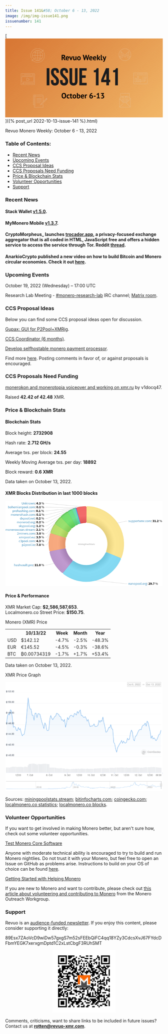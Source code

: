 ```yaml
---
title: Issue 141&#58; October 6 - 13, 2022
image: /img/img-issue141.png
issuenumber: 141
---
```

[<img src="/img/img-issue141.png" alt="Revuo Monero Weekly #141 Slide" class="img-lead">]({% post_url 2022-10-13-issue-141 %}.html)

<p class="text-lead">Revuo Monero Weekly: October 6 - 13, 2022</p>
<!--more-->

<h3>Table of Contents:</h3>
<ul class="contents">
    <li><a href="#news">Recent News</a></li>
    <li><a href="#events">Upcoming Events</a></li>
    <li><a href="#ideas">CCS Proposal Ideas</a></li>
    <li><a href="#proposals">CCS Proposals Need Funding</a></li>
    <li><a href="#stats">Price & Blockchain Stats</a></li>
    <li><a href="#volunteer">Volunteer Opportunities</a></li>
    <li><a href="#support">Support</a></li>
</ul>

<h3 id="news">Recent News</h3>

<div class="newsbyte">
    <h4>Stack Wallet <a href="https://github.com/cypherstack/stack_wallet/releases/tag/build_0070" target="_blank">v1.5.0</a>.</h4>
</div>

<div class="newsbyte">
    <h4>MyMonero Mobile <a href="https://github.com/mymonero/mymonero-mobile/releases/tag/v1.3.7" target="_blank">v1.3.7</a>.</h4>
</div>

<div class="newsbyte">
    <h4>CryptoMorpheus_ launches <a href="https://trocador.app/en/" target="_blank">trocador.app</a>, a privacy-focused exchange aggregator that is all coded in HTML, JavaScript free and offers a hidden service to access the service through Tor. Reddit <a href="https://teddit.adminforge.de/r/Monero/comments/y235u6/cryptomorpheus_is_launching_an_instant_exchange/" target="_blank">thread</a>.</h4>
</div>

<div class="newsbyte">
    <h4>AnarkioCrypto published a new video on how to build Bitcoin and Monero circular economies. Check it out <a href="https://tube.tchncs.de/w/hrjMAjCVsng3zGWZsha8Vt" target="_blank">here</a>.</h4>
</div>

<h3 id="events">Upcoming Events</h3>

<div class="event">
    <p class="date" markdown="1">October 19, 2022 (Wednesday) – 17:00 UTC</p>
    <p markdown="1">Research Lab Meeting - <a href="irc://irc.libera.chat/#monero-research-lab" target="_blank">#monero-research-lab</a> IRC channel; <a href="https://matrix.to/#/#monero-research-lab:monero.social" target="_blank">Matrix room</a>.</p>
</div>

<h3 id="ideas">CCS Proposal Ideas</h3>

<p>Below you can find some CCS proposal ideas open for discussion.</p>

<div class="proposal">
<p><a href="https://repo.getmonero.org/monero-project/ccs-proposals/-/merge_requests/350" target="_blank">Gupax: GUI for P2Pool+XMRig</a>.</p>
</div>

<div class="proposal">
<p><a href="https://repo.getmonero.org/monero-project/ccs-proposals/-/merge_requests/348" target="_blank">CCS Coordinator (6 months)</a>.</p>
</div>

<div class="proposal">
<p><a href="https://repo.getmonero.org/monero-project/ccs-proposals/-/merge_requests/345" target="_blank">Develop selfhostable monero payment processor</a>.</p>
</div>

<div class="proposal">
<p>Find more <a href="https://ccs.getmonero.org/ideas/" target="_blank">here</a>. Posting comments in favor of, or against proposals is encouraged.</p>
</div>

<h3 id="proposals">CCS Proposals Need Funding</h3>

<div class="proposal">
    <p><a href="https://ccs.getmonero.org/proposals/v1docq47-monerokon-and-monerotopia-voiceover-and-working-on-xmr.ru.html" target="_blank">monerokon and monerotopia voiceover and working on xmr.ru</a> by v1docq47.</p>
    <p>Raised <b>42.42 of 42.48</b> XMR.</p>
</div>

<h3 id="stats">Price & Blockchain Stats</h3>

<h4 class="stat">Blockchain Stats</h4>

<div class="bcstats">
    <p>Block height: <b>2732908</b></p>
    <p>Hash rate: <b>2.712 GH/s</b></p>
    <p>Average txs. per block: <b>24.55</b></p>
    <p>Weekly Moving Average txs. per day: <b>18892</b></p>
    <p>Block reward: <b>0.6 XMR</b></p>
</div>
<p class="note">Data taken on October 13, 2022.</p>

<h4 class="stat">XMR Blocks Distribution in last 1000 blocks</h4>
<p><img src="/img/hashrate-pool-distribution-1013.png" alt="Hashrate Pool Distribution Pie Chart"/></p>

<h4 class="stat" id="price-stat">Price & Performance</h4>

<div class="price-intro">XMR Market Cap: <b>$2,586,587,653</b>.<br/>Localmonero.co Street Price: <b>$150.75</b>.</div>

<p class="table-title">Monero (XMR) Price</p>
<table class="price-table">
  <tr class="row1">
    <th></th>
    <th>10/13/22</th>
    <th>Week</th>
    <th>Month</th>
    <th>Year</th>
  </tr>
  <tr>
    <td data-th="XMR to">USD</td>
    <td data-th="10/13/22">$142.12</td>
    <td data-th="Week" class="red">-4.7%</td>
    <td data-th="Month" class="red">-2.5%</td>
    <td data-th="Year" class="red">-48.3%</td>
  </tr>
  <tr class="row3">
    <td data-th="XMR to">EUR</td>
    <td data-th="10/13/22">€145.52</td>
    <td data-th="Week" class="red">-4.5%</td>
    <td data-th="Month" class="red">-0.3%</td>
    <td data-th="Year" class="red">-38.6%</td>
  </tr>
  <tr>
    <td data-th="XMR to">BTC</td>
    <td data-th="10/13/22">₿0.00734319</td>
    <td data-th="Week" class="red">-1.7%</td>
    <td data-th="Month" class="green">+1.7%</td>
    <td data-th="Year" class="green">+53.4%</td>
  </tr>
</table>
<p class="note">Data taken on October 13, 2022.</p>

<p class="table-title">XMR Price Graph</p>

![XMR Price Graph 10/06/22-10/13/22](/img/weekly-chart-1013.png "XMR Price Graph 10/06/22-10/13/22")

Sources: <a href="https://miningpoolstats.stream/monero" target="_blank">miningpoolstats.stream</a>; <a href="https://bitinfocharts.com/monero/" target="_blank">bitinfocharts.com</a>; <a href="https://www.coingecko.com/en/coins/monero" target="_blank">coingecko.com</a>; <a href="https://localmonero.co/statistics" target="_blank">localmonero.co statistics</a>; <a href="https://localmonero.co/blocks" target="_blank">localmonero.co blocks</a>.

<h3 id="volunteer">Volunteer Opportunities</h3>

<p>If you want to get involved in making Monero better, but aren't sure how, check out some volunteer opportunities.</p>

<div class="newsbyte">
    <p class="date"><a href="https://github.com/monero-project/monero" target="_blank">Test Monero Core Software</a></p>
    <p>Anyone with moderate technical ability is encouraged to try to build and run Monero nightlies. Do not trust it with your Monero, but feel free to open an Issue on GitHub as problems arise. Instructions to build on your OS of choice can be found <a href="https://github.com/monero-project/monero#compiling-monero-from-source" target="_blank">here</a>. </p>
</div>

<div class="newsbyte">
    <p class="date"><a href="https://github.com/monero-project/monero" target="_blank">Getting Started with Helping Monero</a></p>
    <p>If you are new to Monero and want to contribute, please check out <a href="https://www.monerooutreach.org/stories/getting-started-helping-monero.php" target="_blank">this article about volunteering and contributing to Monero</a> from the Monero Outreach Workgroup. </p>
</div>

<h3 id="support">Support</h3>

<p markdown="1">Revuo is an <a href="https://revuo-xmr.com/support/">audience-funded newsletter</a>. If you enjoy this content, please consider supporting it directly:</p>

<p class="address" markdown="1">89Esx7ZAoVcD9wiDw57gxgS7m52sFEEbQiFC4qq18YZy3CdcsXvJ67FYdcDFbmYEGK7xerxgmDptd1C2xLstCbgF3RUhSMT</p>

<p><center><a href="monero:89Esx7ZAoVcD9wiDw57gxgS7m52sFEEbQiFC4qq18YZy3CdcsXvJ67FYdcDFbmYEGK7xerxgmDptd1C2xLstCbgF3RUhSMT" class="qr"><img src="/img/donate-monero.jpg" style="max-width: 200px;"/></a></center></p>

Comments, criticisms, want to share links to be included in future issues? Contact us at **rotten@revuo-xmr.com**.
